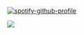 [![spotify-github-profile](https://spotify-github-profile.kittinanx.com/api/view?uid=g1hyl7s47q8s1hpeq5b1p9bjy&cover_image=true&theme=natemoo-re&show_offline=true&background_color=121212&interchange=false&bar_color=563357&bar_color_cover=false)](https://github.com/kittinan/spotify-github-profile)

![](https://komarev.com/ghpvc/?username=clowningtimes)
 



